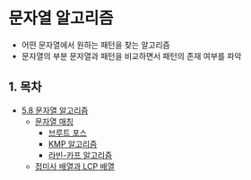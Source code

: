 # 문자열 알고리즘
- 어떤 문자열에서 원하는 패턴을 찾는 알고리즘
- 문자열의 부분 문자열과 패턴을 비교하면서 패턴의 존재 여부를 파악

## 1. 목차
  - [5.8 문자열 알고리즘](https://github.com/CS-CookStudy/cook-cs/blob/038ed5f1cc66a0df259a4243adea3bf0adc8bf53/05.%20Algorithms/5.8%20String%20Algorithms)
    - [문자열 매칭](https://github.com/CS-CookStudy/cook-cs/blob/038ed5f1cc66a0df259a4243adea3bf0adc8bf53/05.%20Algorithms/5.8%20String%20Algorithms/5.8.1%20String%20Matching)
      - [브루트 포스](https://github.com/CS-CookStudy/cook-cs/blob/62fbc86d34fbefe2beb43a906817d3d1367401c8/05.%20Algorithms/5.8%20String%20Algorithms/5.8.1%20String%20Matching/Brute%20Force.md)
      - [KMP 알고리즘](https://github.com/CS-CookStudy/cook-cs/blob/038ed5f1cc66a0df259a4243adea3bf0adc8bf53/05.%20Algorithms/5.8%20String%20Algorithms/5.8.1%20String%20Matching/KMP%20Algorithm.md)
      - [라빈-카프 알고리즘](https://github.com/CS-CookStudy/cook-cs/blob/038ed5f1cc66a0df259a4243adea3bf0adc8bf53/05.%20Algorithms/5.8%20String%20Algorithms/5.8.1%20String%20Matching/Rabin-Karp%20Algorithm.md)
    - [접미사 배열과 LCP 배열](https://github.com/CS-CookStudy/cook-cs/blob/038ed5f1cc66a0df259a4243adea3bf0adc8bf53/05.%20Algorithms/5.8%20String%20Algorithms/5.8.2%20Suffix%20Array%20and%20LCP%20Array.md)


